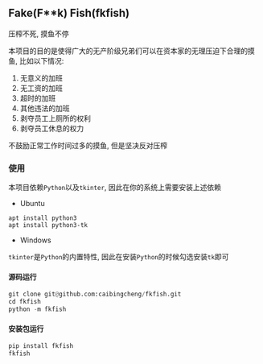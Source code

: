 ## Fake(F**k) Fish(fkfish)

压榨不死, 摸鱼不停

本项目的目的是使得广大的无产阶级兄弟们可以在资本家的无理压迫下合理的摸鱼, 比如以下情况:

1. 无意义的加班
2. 无工资的加班
3. 超时的加班
4. 其他违法的加班
5. 剥夺员工上厕所的权利
6. 剥夺员工休息的权力

不鼓励正常工作时间过多的摸鱼, 但是坚决反对压榨

### 使用

本项目依赖`Python`以及`tkinter`, 因此在你的系统上需要安装上述依赖

- Ubuntu

```Shell
apt install python3
apt install python3-tk
```

- Windows

`tkinter`是`Python`的内置特性, 因此在安装`Python`的时候勾选安装`tk`即可

#### 源码运行

```python
git clone git@github.com:caibingcheng/fkfish.git
cd fkfish
python -m fkfish
```

#### 安装包运行

```python
pip install fkfish
fkfish
```